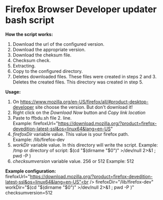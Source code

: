 <h1>Firefox Browser Developer updater bash script</h1>

<b>How the script works:</b>
1. Download the url of the configured version.
2. Download the appropriate version.
3. Download the cheksum file.
4. Checksum check.
5. Extracting.
7. Copy to the configured directory.
8. Deletes downloaded files. These files were created in steps 2 and 3. Deletes the created files. This directory was created in step 5.



<b>Usage:</b>
1. On https://www.mozilla.org/en-US/firefox/all/#product-desktop-developer site choose the version. But don't download it!
2. Right click on the <i>Download Now</i> button and <i>Copy link location</i>
3. Paste to ffbdu.sh file 2. line.<br />
   Example: firefoxUrl="https://download.mozilla.org/?product=firefox-devedition-latest-ssl&os=linux64&lang=en-US"
4. <i>firefoxDir</i> variable value. This value is your firefox path.<br />
   Example: /lib/firefox-dev
5. <i>workDir</i> variable value. In this directory will write the script.
   Example: /tmp
	 or directory of script: $(cd "$(dirname "$0")" >/dev/null 2>&1 ; pwd -P )
6. <i>checksumversion</i> variable value. 256 or 512
   Example: 512

<b>Example configuration:</b><br />
firefoxUrl="https://download.mozilla.org/?product=firefox-devedition-latest-ssl&os=linux64&lang=en-US"<br />
firefoxDir="/lib/firefox-dev"<br />
workDir="$(cd "$(dirname "$0")" >/dev/null 2>&1 ; pwd -P )"<br />
checksumversion=512
